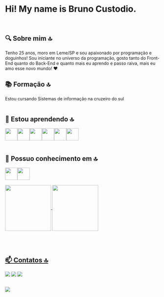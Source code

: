 # Hi! My name is Bruno Custodio.
<br>




## 🔍 Sobre mim 🔝
Tenho 25 anos, moro em Leme/SP e sou apaixonado por programação e doguinhos! Sou iniciante no universo da programação, gosto tanto do Front-End quanto do Back-End e quanto mais eu aprendo e passo raiva, mais eu amo esse novo mundo! ❤
<br>

## 📚 Formação 🔝
Estou cursando Sistemas de informação na cruzeiro do sul
<br>
<br> 

## 🌱 Estou aprendendo 🔝
<div style="display: flex">
<img src="https://cdn.jsdelivr.net/gh/devicons/devicon/icons/python/python-original-wordmark.svg" width="40" height="40"/>
<img src="https://cdn.jsdelivr.net/gh/devicons/devicon/icons/java/java-original.svg" width="40" height="40"/>
<img src="https://cdn.jsdelivr.net/gh/devicons/devicon/icons/mysql/mysql-original-wordmark.svg" width="40" height="40"/>          
<img src="https://cdn.jsdelivr.net/gh/devicons/devicon/icons/javascript/javascript-original.svg" width="40" height="40" />
 <img src="https://cdn.jsdelivr.net/gh/devicons/devicon/icons/html5/html5-original-wordmark.svg" widht="40" height="40" />
<img src="https://cdn.jsdelivr.net/gh/devicons/devicon/icons/css3/css3-original-wordmark.svg" widht="40" height="40"  />
          
</div>    
   
<br>

## 🌳 Possuo conhecimento em 🔝
<div style="display: flex">
<img src="https://cdn.jsdelivr.net/gh/devicons/devicon/icons/mysql/mysql-original-wordmark.svg" widht="40" height="40"  />
<img src="https://cdn.jsdelivr.net/gh/devicons/devicon/icons/python/python-original-wordmark.svg" width="40" height="40"/> 
</div>   
<br>
   <a href="https://github.com/bruno22213"> 
   <img height="150em"   align="center" src="https://github-readme-stats.vercel.app/api?username=bruno22213&show_icons=true&theme=tokyonight&include_all_commits=true&count_private=true"/>
   <img height="150em"  align="center" src="https://github-readme-stats.vercel.app/api/top-langs/?username=bruno22213&layout=compact&langs_count=7&theme=tokyonight" /> 
 
 <br> 
  <br>
 <br> 
  <br>

## 📫 Contatos 🔝

<div>
<a href="https://www.instagram.com/bruno.custodio.311/" target="_blank"><img src="https://img.shields.io/badge/-Instagram-%23E4405F?style=for-the-badge&logo=instagram&logoColor=white" target="_blank"></a>
<a href = "mailto:custodiobruno594@gmail.com"><img src="https://img.shields.io/badge/Gmail-D14836?style=for-the-badge&logo=gmail&logoColor=white" target="_blank"></a>
<a href="https://www.linkedin.com/in/bruno-custodio-458263169/" target="_blank"><img src="https://img.shields.io/badge/-LinkedIn-%230077B5?style=for-the-badge&logo=linkedin&logoColor=white" target="_blank"></a>     
</div>
<br>

![](https://github.com/joicerodrigues/joicerodrigues/blob/output/github-contribution-grid-snake.svg)

</div>
